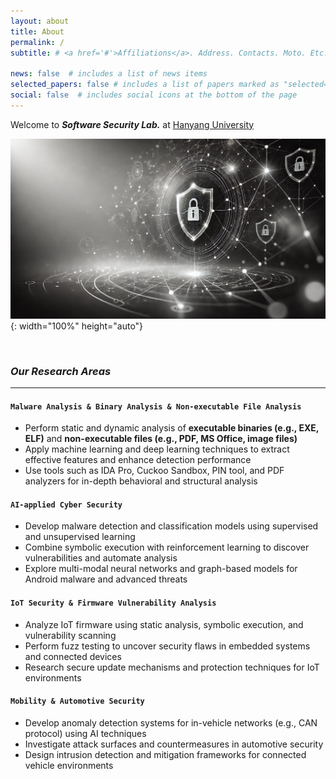 ```yaml
---
layout: about
title: About
permalink: /
subtitle: # <a href='#'>Affiliations</a>. Address. Contacts. Moto. Etc.

news: false  # includes a list of news items
selected_papers: false # includes a list of papers marked as "selected={true}"
social: false  # includes social icons at the bottom of the page
---
```


Welcome to ***Software Security Lab.*** at [Hanyang University](https://www.hanyang.ac.kr/)

![](/assets/img/landing_img.webp){: width="100%" height="auto"}

<!-- ![](https://img.freepik.com/premium-photo/hacker-attack-computer-hardware-microchip-while-process-data-through-internet-network-3d-rendering-insecure-cyber-security-exploit-database-breach-concept-virus-malware-unlock-warning-screen_44651-655.jpg?w=2000){: width="100%" height="auto"} -->

<br>

### ***Our Research Areas***
---

#### `Malware Analysis & Binary Analysis & Non-executable File Analysis`
- Perform static and dynamic analysis of **executable binaries (e.g., EXE, ELF)** and **non-executable files (e.g., PDF, MS Office, image files)**
- Apply machine learning and deep learning techniques to extract effective features and enhance detection performance
- Use tools such as IDA Pro, Cuckoo Sandbox, PIN tool, and PDF analyzers for in-depth behavioral and structural analysis

#### `AI-applied Cyber Security`
- Develop malware detection and classification models using supervised and unsupervised learning
- Combine symbolic execution with reinforcement learning to discover vulnerabilities and automate analysis
- Explore multi-modal neural networks and graph-based models for Android malware and advanced threats

#### `IoT Security & Firmware Vulnerability Analysis`
- Analyze IoT firmware using static analysis, symbolic execution, and vulnerability scanning
- Perform fuzz testing to uncover security flaws in embedded systems and connected devices
- Research secure update mechanisms and protection techniques for IoT environments

#### `Mobility & Automotive Security`
- Develop anomaly detection systems for in-vehicle networks (e.g., CAN protocol) using AI techniques
- Investigate attack surfaces and countermeasures in automotive security
- Design intrusion detection and mitigation frameworks for connected vehicle environments

<br>